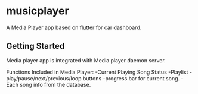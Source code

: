 # musicplayer

A Media Player app based on flutter for car dashboard.

## Getting Started

Media player app is integrated with Media player daemon server.

Functions Included in Media Player:
  -Current Playing Song Status
  -Playlist
  -play/pause/next/previous/loop buttons
  -progress bar for current song.
  -Each song info from the database.

